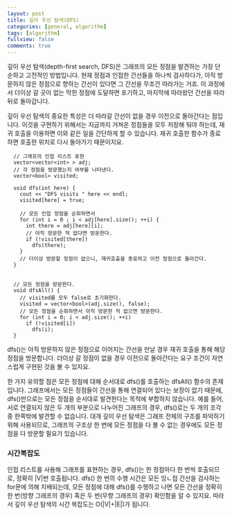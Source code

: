 ```yaml
---
layout: post
title: 깊이 우선 탐색(DFS)
categories: [general, algorithm]
tags: [algorithm]
fullview: false
comments: true
---
```


깊이 우선 탐색(depth-first search, DFS)은 그래프의 모든 정점을 발견하는 가장 단순하고 고전적인 방법입니다. 현재 정점과 인접한 간선들을 하나씩 검사하다가, 아직 방문하지 않은 정점으로 향하는 간선이 있다면 그 간선을 무조건 따라가는 거죠. 이 과정에서 더이상 갈 곳이 없는 막힌 정점에 도달하면 포기하고, 마지막에 따라왔던 간선을 따라 뒤로 돌아갑니다.

깊이 우선 탐색의 중요한 특성은 더 따라갈 간선이 없을 경우 이전으로 돌아간다는 점입니다. 이것을 구현하기 위해서는 지금까지 거쳐온 정점들을 모두 저장해 둬야 하는데, 재귀 호출을 이용하면 이와 같은 일을 간단하게 할 수 있습니다. 재귀 호출한 함수가 종료하면 호출한 위치로 다시 돌아가기 때문이지요.

```
  // 그래프의 인접 리스트 표현
  vector<vector<int> > adj;
  // 각 정점을 방문했는지 여부를 나타낸다.
  vector<bool> visited;

  void dfs(int here) {
    cout << "DFS visits " here << endl;
    visited[here] = true;

    // 모든 인접 정점을 순회하면서
    for (int i = 0 ; i < adj[here].size(); ++i) {
      int there = adj[here][i];
      // 아직 방문한 적 없다면 방문한다.
      if (!visited[there])
        dfs(there);
    }
    // 더이상 방문할 정점이 없으니, 재귀호출을 종료하고 이전 정점으로 돌아간다.
  }


  // 모든 정점을 방문한다.
  void dfsAll() {
    // visited를 모두 false로 초기화한다.
    visited = vector<bool>(adj.size(), false);
    // 모든 정점을 순회하면서 아직 방문한 적 없으면 방문한다.
    for (int i = 0; i < adj.size(); ++i)
      if (!visited[i])
        dfs(i);
  }
```

dfs()는 아직 방문하지 않은 정점으로 이어지는 간선을 만날 경우 재귀 호출을 통해 해당 정점을 방문합니다. 더이상 갈 정점이 없을 경우 이전으로 돌아간다는 요구 조건이 자연스럽게 구현된 것을 볼 수 있지요.

한 가지 유의할 점은 모든 정점에 대해 순서대로 dfs()를 호출하는 dfsAll() 함수의 존재입니다. 그래프에서는 모든 정점들이 간선을 통해 연결되어 있다는 보장이 없기 때문에, dfs()만으로는 모든 정점을 순서대로 발견한다는 목적에 부합하지 않습니다. 예를 들어, 서로 연결되지 않은 두 개의 부분으로 나누어진 그래프의 경우, dfs()로는 두 개의 조각 중 한쪽밖에 발견할 수 없습니다. 대개 깊이 우선 탐색은 그래프 전체의 구조를 파악하기 위해 사용되므로, 그래프의 구조상 한 번에 모든 정점을 다 볼 수 없는 경우에도 모든 정점을 다 방문할 필요가 있습니다.


### 시간복잡도

인접 리스트를 사용해 그래프를 표현하는 경우, dfs()는 한 정점마다 한 번씩 호출되므로, 정확히 \|V\|번 호출됩니다. dfs() 한 번의 수행 시간은 모든 잉ㄴ접 간선을 검사하는 for문에 의해 지배되는데, 모든 정점에 대해 dfs()를 수행하고 나면 모든 간선을 정확히 한 번(방향 그래프의 경우) 혹은 두 번(무향 그래프의 경우) 확인함을 알 수 있지요. 따라서 깊이 우선 탐색의 시간 복잡도는 O(\|V\|+\|E\|)가 됩니다.

